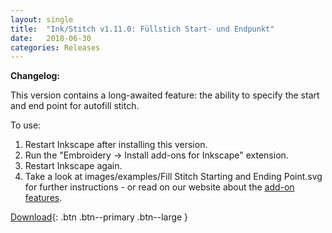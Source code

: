 ```yaml
---
layout: single
title:  "Ink/Stitch v1.11.0: Füllstich Start- und Endpunkt"
date:   2018-06-30
categories: Releases
---
```

**Changelog:**

This version contains a long-awaited feature: the ability to specify the start and end point for autofill stitch.

To use:
  1. Restart Inkscape after installing this version.
  2. Run the "Embroidery -> Install add-ons for Inkscape" extension.
  3. Restart Inkscape again.
  4. Take a look at images/examples/Fill Stitch Starting and Ending Point.svg for further instructions - or read on our website about the [add-on features](/docs/addons/).

[Download](https://github.com/inkstitch/inkstitch/releases/tag/v1.11.0){: .btn .btn--primary .btn--large }
